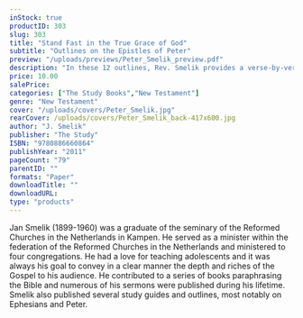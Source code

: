 ```yaml
---
inStock: true
productID: 303
slug: 303
title: "Stand Fast in the True Grace of God"
subtitle: "Outlines on the Epistles of Peter"
preview: "/uploads/previews/Peter_Smelik_preview.pdf"
description: "In these 12 outlines, Rev. Smelik provides a verse-by-verse treatment of 1 and 2 Peter. He shows that both letters seek to encourage the faithful to keep their hope in the Lord, in the face of a painful reality (1 Peter) and against tempting false teachings (2 Peter). Each outline has questions."
price: 10.00
salePrice: 
categories: ["The Study Books","New Testament"]
genre: "New Testament"
cover: "/uploads/covers/Peter_Smelik.jpg"
rearCover: /uploads/covers/Peter_Smelik_back-417x600.jpg
author: "J. Smelik"
publisher: "The Study"
ISBN: "9780886660864"
publishYear: "2011"
pageCount: "79"
parentID: ""
formats: "Paper"
downloadTitle: ""
downloadURL: 
type: "products"
---
```

Jan Smelik (1899-1960) was a graduate of the seminary of the Reformed Churches in the Netherlands in Kampen. He served as a minister within the federation of the Reformed Churches in the Netherlands and ministered to four congregations. He had a love for teaching adolescents and it was always his goal to convey in a clear manner the depth and riches of the Gospel to his audience. He contributed to a series of books paraphrasing the Bible and numerous of his sermons were published during his lifetime. Smelik also published several study guides and outlines, most notably on Ephesians and Peter.